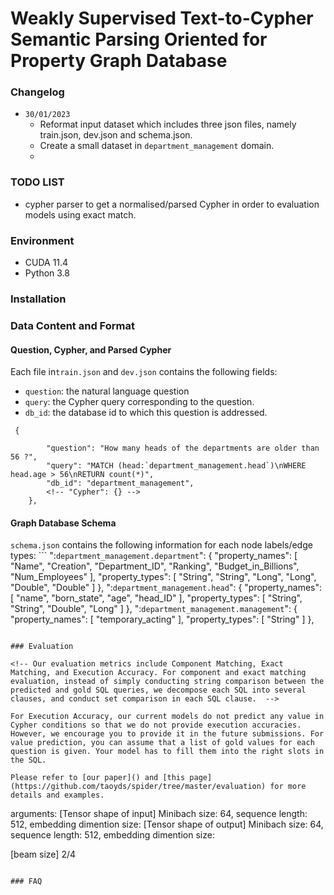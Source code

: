 # Weakly Supervised Text-to-Cypher Semantic Parsing Oriented for Property Graph Database




### Changelog

- `30/01/2023` 
    - Reformat input dataset which includes three json files, namely train.json, dev.json and schema.json. 
    - Create a small dataset in `department_management` domain.
    - 
### TODO LIST
- cypher parser to get a normalised/parsed Cypher in order to evaluation models using exact match.


### Environment
- CUDA 11.4
- Python 3.8

### Installation

### Data Content and Format

#### Question, Cypher, and Parsed Cypher

Each file in`train.json` and `dev.json` contains the following fields:
- `question`: the natural language question
- `query`: the Cypher query corresponding to the question. 
- `db_id`: the database id to which this question is addressed.
<!-- - `query_toks`: the Cypher query tokens corresponding to the question. (TODO)
- `Cypher`: parsed results of this Cypher query using `process_cypher.py`. Please refer to `parsed_cypher_examples.cypher` in the`preprocess` directory for the detailed documentation. (TODO) -->


```
 {

        "question": "How many heads of the departments are older than 56 ?",
        "query": "MATCH (head:`department_management.head`)\nWHERE head.age > 56\nRETURN count(*)",
        "db_id": "department_management",
        <!-- "Cypher": {} -->
    },

```

#### Graph Database Schema

`schema.json` contains the following information for each node labels/edge types:
``` ":`department_management.department`": {
        "property_names": [
            "Name",
            "Creation",
            "Department_ID",
            "Ranking",
            "Budget_in_Billions",
            "Num_Employees"
        ],
        "property_types": [
            "String",
            "String",
            "Long",
            "Long",
            "Double",
            "Double"
        ]
    },
    ":`department_management.head`": {
        "property_names": [
            "name",
            "born_state",
            "age",
            "head_ID"
        ],
        "property_types": [
            "String",
            "String",
            "Double",
            "Long"
        ]
    },
    ":`department_management.management`": {
        "property_names": [
            "temporary_acting"
        ],
        "property_types": [
            "String"
        ]
    },

```

### Evaluation

<!-- Our evaluation metrics include Component Matching, Exact Matching, and Execution Accuracy. For component and exact matching evaluation, instead of simply conducting string comparison between the predicted and gold SQL queries, we decompose each SQL into several clauses, and conduct set comparison in each SQL clause.  -->

For Execution Accuracy, our current models do not predict any value in Cypher conditions so that we do not provide execution accuracies. However, we encourage you to provide it in the future submissions. For value prediction, you can assume that a list of gold values for each question is given. Your model has to fill them into the right slots in the SQL.

Please refer to [our paper]() and [this page](https://github.com/taoyds/spider/tree/master/evaluation) for more details and examples.

```

arguments:
  [Tensor shape of input]        Minibach size: 64, sequence length: 512, embedding dimention size: 
  [Tensor shape of output]       Minibach size: 64, sequence length: 512, embedding dimention size: 
  
  [beam size]                    2/4
  
```

### FAQ



